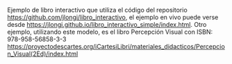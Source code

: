 Ejemplo de libro interactivo que utiliza el código del repositorio
https://github.com/jlongi/libro_interactivo, el ejemplo en vivo puede verse desde https://jlongi.github.io/libro_interactivo_simple/index.html.
Otro ejemplo, utilizando este modelo, es el libro Percepción Visual con ISBN: 978-958-56858-3-3
https://proyectodescartes.org/iCartesiLibri/materiales_didacticos/Percepcion_Visual(2Ed)/index.html
